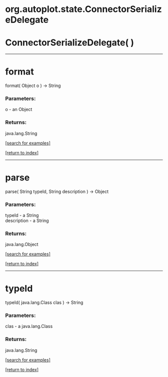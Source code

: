 # org.autoplot.state.ConnectorSerializeDelegate



# ConnectorSerializeDelegate( )


***
<a name="format"></a>
# format
format( Object o ) &rarr; String



### Parameters:
o - an Object

### Returns:
java.lang.String


<a href="https://github.com/autoplot/dev/search?q=format&unscoped_q=format">[search for examples]</a>

<a href="https://github.com/autoplot/documentation/blob/master/javadoc/index-all.md">[return to index]</a>

***
<a name="parse"></a>
# parse
parse( String typeId, String description ) &rarr; Object



### Parameters:
typeId - a String
<br>description - a String

### Returns:
java.lang.Object


<a href="https://github.com/autoplot/dev/search?q=parse&unscoped_q=parse">[search for examples]</a>

<a href="https://github.com/autoplot/documentation/blob/master/javadoc/index-all.md">[return to index]</a>

***
<a name="typeId"></a>
# typeId
typeId( java.lang.Class clas ) &rarr; String



### Parameters:
clas - a java.lang.Class

### Returns:
java.lang.String


<a href="https://github.com/autoplot/dev/search?q=typeId&unscoped_q=typeId">[search for examples]</a>

<a href="https://github.com/autoplot/documentation/blob/master/javadoc/index-all.md">[return to index]</a>

